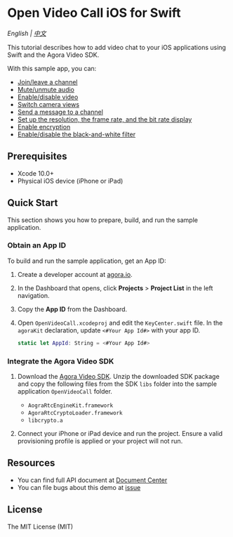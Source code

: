 # Open Video Call iOS for Swift

*English | [中文](README.zh.md)*

This tutorial describes how to add video chat to your iOS applications using Swift and the Agora Video SDK.

With this sample app, you can:
- [Join/leave a channel](#create-the-dojoinpressed-ibaction-method)
- [Mute/unmute audio](#video-and-audio-methods)
- [Enable/disable video](#video-and-audio-methods)
- [Switch camera views](#camera-speaker-filter-and-close-methods)
- [Send a message to a channel](#create-the-send-method)
- [Set up the resolution, the frame rate, and the bit rate display](#create-the-remotevideostats-event-listener)
- [Enable encryption](#create-the-loadagorakit-method)
- [Enable/disable the black-and-white filter](#video-and-audio-methods)

## Prerequisites

- Xcode 10.0+
- Physical iOS device (iPhone or iPad)

## Quick Start

This section shows you how to prepare, build, and run the sample application.

### Obtain an App ID

To build and run the sample application, get an App ID:
1. Create a developer account at [agora.io](https://dashboard.agora.io/signin/).
2. In the Dashboard that opens, click **Projects** > **Project List** in the left navigation.
3. Copy the **App ID** from the Dashboard.

4. Open `OpenVideoCall.xcodeproj` and edit the `KeyCenter.swift` file. In the `agoraKit` declaration, update `<#Your App Id#>` with your app ID.

    ``` Swift
    static let AppId: String = <#Your App Id#>
    ```

### Integrate the Agora Video SDK


1. Download the [Agora Video SDK](https://www.agora.io/en/download/). Unzip the downloaded SDK package and copy the following files from the SDK `libs` folder into the sample application `OpenVideoCall` folder.
    - `AograRtcEngineKit.framework`
    - `AgoraRtcCryptoLoader.framework`
    - `libcrypto.a`
  
2. Connect your iPhone or iPad device and run the project. Ensure a valid provisioning profile is applied or your project will not run.


## Resources

- You can find full API document at [Document Center](https://docs.agora.io/en/)
- You can file bugs about this demo at [issue](https://github.com/AgoraIO/Basic-Video-Call/issues)

## License

The MIT License (MIT)
